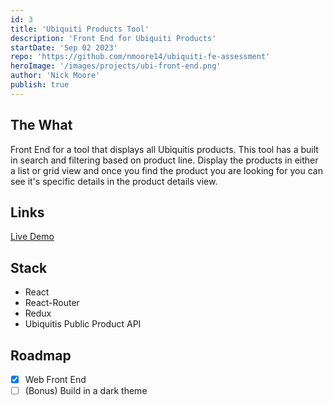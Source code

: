 ```yaml
---
id: 3
title: 'Ubiquiti Products Tool'
description: 'Front End for Ubiquiti Products'
startDate: 'Sep 02 2023'
repo: 'https://github.com/nmoore14/ubiquiti-fe-assessment'
heroImage: '/images/projects/ubi-front-end.png'
author: 'Nick Moore'
publish: true
---
```


## The What
Front End for a tool that displays all Ubiquitis products. This tool has a built in search and filtering based on product line. Display the products in either a list or grid view and once you find the product you are looking for you can see it's specific details in the product details view.

## Links
[Live Demo](https://ubi.nmoore.dev)

## Stack
- React
- React-Router
- Redux
- Ubiquitis Public Product API

## Roadmap
- [x] Web Front End
- [ ] (Bonus) Build in a dark theme
